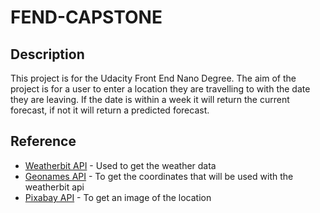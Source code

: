 # FEND-CAPSTONE

## Description 

This project is for the Udacity Front End Nano Degree. The aim of the project is for a user to enter a location they are travelling to with the date they are leaving. If the date is within a week it will return the current forecast, if not it will return a predicted forecast. 


## Reference 

- [Weatherbit API](https://www.weatherbit.io/account/create) - Used to get the weather data 
- [Geonames API](http://www.geonames.org/export/web-services.html) - To get the coordinates that will be used with the weatherbit api
- [Pixabay API](https://pixabay.com/api/docs/) - To get an image of the location 


